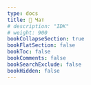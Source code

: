```yaml
---
type: docs
title: 💬 Чат
# description: "IDK"
# weight: 900
bookCollapseSection: true
bookFlatSection: false
bookToc: false
bookComments: false
bookSearchExclude: false
bookHidden: false
---
```

